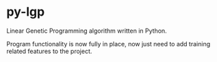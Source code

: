 # py-lgp
Linear Genetic Programming algorithm written in Python.

Program functionality is now fully in place, now just need to add training
related features to the project.
